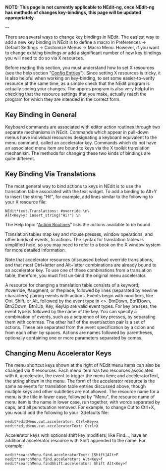 
**NOTE: This page is not currently applicable to NEdit-ng, once NEdit-ng has methods of changes key-bindings, this page will be updated appropriately**

--

There are several ways to change key bindings in NEdit. The easiest way
to add a new key binding in NEdit is to define a macro in Preferences
&rarr; Default Settings &rarr; Customize Menus &rarr; Macro Menu.
However, if you want to change existing bindings or add a significant
number of new key bindings you will need to do so via X resources.

Before reading this section, you must understand how to set X resources
(see the help section "[Config Entries](30.md)"). Since setting X
resources is tricky, it is also helpful when working on key-binding, to
set some easier-to-verify resource at the same time, as a simple check
that the NEdit program is actually seeing your changes. The appres
program is also very helpful in checking that the resource settings that
you make, actually reach the program for which they are intended in the
correct form.

## Key Binding in General

Keyboard commands are associated with editor action routines through two
separate mechanisms in NEdit. Commands which appear in pull-down menus
have individual resources designating a keyboard equivalent to the menu
command, called an accelerator key. Commands which do not have an
associated menu item are bound to keys via the X toolkit translation
mechanism. The methods for changing these two kinds of bindings are
quite different.

## Key Binding Via Translations

The most general way to bind actions to keys in NEdit is to use the
translation table associated with the text widget. To add a binding to
Alt+Y to insert the string "Hi\!", for example, add lines similar to the
following to your X resource file:

    NEdit*text.Translations: #override \n\
    Alt<Key>y: insert_string("Hi!") \n

The Help topic "[Action Routines](27.md)" lists the actions available
to be bound.

Translation tables map key and mouse presses, window operations, and
other kinds of events, to actions. The syntax for translation tables is
simplified here, so you may need to refer to a book on the X window
system for more detailed information.

Note that accelerator resources (discussed below) override translations,
and that most Ctrl+letter and Alt+letter combinations are already bound
to an accelerator key. To use one of these combinations from a
translation table, therefore, you must first un-bind the original menu
accelerator.

A resource for changing a translation table consists of a keyword;
\#override, \#augment, or \#replace; followed by lines (separated by
newline characters) pairing events with actions. Events begin with
modifiers, like Ctrl, Shift, or Alt, followed by the event type in \<\>.
BtnDown, Btn1Down, Btn2Down, Btn1Up, Key, KeyUp are valid event types.
For key presses, the event type is followed by the name of the key. You
can specify a combination of events, such as a sequence of key presses,
by separating them with commas. The other half of the event/action pair
is a set of actions. These are separated from the event specification by
a colon and from each other by spaces. Actions are names followed by
parentheses, optionally containing one or more parameters separated by
comas.

## Changing Menu Accelerator Keys

The menu shortcut keys shown at the right of NEdit menu items can also
be changed via X resources. Each menu item has two resources associated
with it, accelerator, the event to trigger the menu item; and
acceleratorText, the string shown in the menu. The form of the
accelerator resource is the same as events for translation table entries
discussed above, though multiple keys and other subtleties are not
allowed. The resource name for a menu is the title in lower case,
followed by "Menu", the resource name of menu item is the name in lower
case, run together, with words separated by caps, and all punctuation
removed. For example, to change Cut to Ctrl+X, you would add the
following to your .Xdefaults file:

    nedit*editMenu.cut.accelerator: Ctrl<Key>x
    nedit*editMenu.cut.acceleratorText: Ctrl+X

Accelerator keys with optional shift key modifiers, like Find..., have
an additional accelerator resource with Shift appended to the name. For
example:

    nedit*searchMenu.find.acceleratorText: [Shift]Alt+F
    nedit*searchMenu.find.accelerator: Alt<Key>f
    nedit*searchMenu.findShift.accelerator: Shift Alt<Key>f
